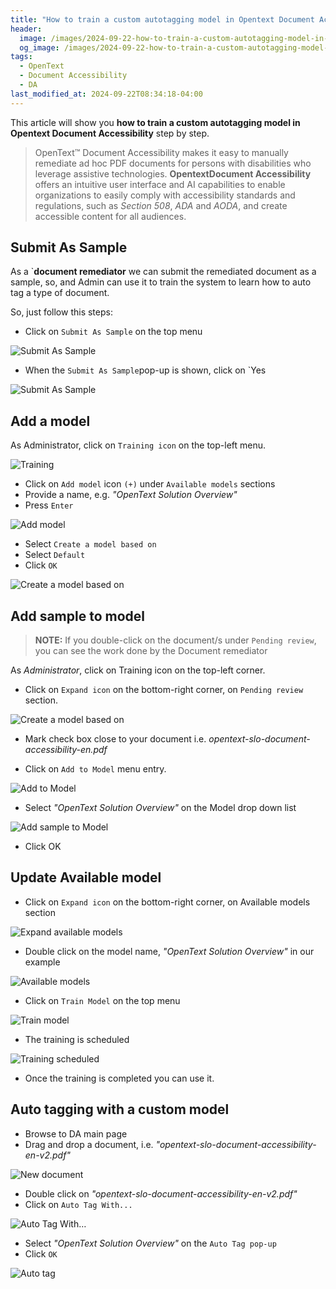 ```yaml
---
title: "How to train a custom autotagging model in Opentext Document Accessibility"
header:
  image: /images/2024-09-22-how-to-train-a-custom-autotagging-model-in-opentext-document-accessibility/181-auto-tag-with.png
  og_image: /images/2024-09-22-how-to-train-a-custom-autotagging-model-in-opentext-document-accessibility/181-auto-tag-with.png
tags:
  - OpenText
  - Document Accessibility
  - DA
last_modified_at: 2024-09-22T08:34:18-04:00
---
```


This article will show you **how to train a custom autotagging model in Opentext Document Accessibility** step by step.

> OpenText™ Document Accessibility makes it easy to manually remediate ad hoc PDF documents for 
> persons with disabilities who leverage assistive technologies. **OpentextDocument Accessibility** offers 
> an intuitive user interface and AI capabilities to enable organizations to easily comply with 
> accessibility standards and regulations, such as *Section 508*, *ADA* and *AODA*, and create 
> accessible content for all audiences.

## Submit As Sample

As a `**document remediator** we can submit the remediated document as a sample, so, and Admin can use it to train the system to learn how to auto tag a type of document.

So, just follow this steps:

 - Click on `Submit As Sample` on the top menu
 
 ![Submit As Sample](/images/2024-09-22-how-to-train-a-custom-autotagging-model-in-opentext-document-accessibility/163-submit-as-example.png)
 
 
 - When the `Submit As Sample`pop-up is shown, click on `Yes

 ![Submit As Sample](/images/2024-09-22-how-to-train-a-custom-autotagging-model-in-opentext-document-accessibility/164-submit-as-sample.png)

## Add a model

As Administrator, click on `Training icon` on the top-left menu.

 ![Training](/images/2024-09-22-how-to-train-a-custom-autotagging-model-in-opentext-document-accessibility/170-training.png)


 - Click on `Add model` icon `(+)` under `Available models` sections
 - Provide a name, e.g. *"OpenText Solution Overview"*
 - Press `Enter`

 ![Add model](/images/2024-09-22-how-to-train-a-custom-autotagging-model-in-opentext-document-accessibility/170b-add-model.png)

 - Select `Create a model based on`
 - Select `Default`
 - Click `OK`

 ![Create a model based on](/images/2024-09-22-how-to-train-a-custom-autotagging-model-in-opentext-document-accessibility/174-new-training-model.png)

## Add sample to model

> **NOTE:** If you double-click on the document/s under `Pending review`, you can see the work done by the Document remediator

As *Administrator*, click on Training icon on the top-left corner.

 - Click on `Expand icon` on the bottom-right corner, on `Pending review` section.

 ![Create a model based on](/images/2024-09-22-how-to-train-a-custom-autotagging-model-in-opentext-document-accessibility/171-expand.png)

 - Mark check box close to your document i.e. *opentext-slo-document-accessibility-en.pdf* 

 - Click on `Add to Model` menu entry.

 ![Add to Model](/images/2024-09-22-how-to-train-a-custom-autotagging-model-in-opentext-document-accessibility/172-add-to-model.png)

 - Select *"OpenText Solution Overview"* on the Model drop down list

 ![Add sample to Model](/images/2024-09-22-how-to-train-a-custom-autotagging-model-in-opentext-document-accessibility/175-add-samples-to-model.png)

 - Click OK

## Update Available model

 - Click on `Expand icon` on the bottom-right corner, on Available models section

 ![Expand available models](/images/2024-09-22-how-to-train-a-custom-autotagging-model-in-opentext-document-accessibility/176-expand-available-modesl.png)

 - Double click on the model name, *"OpenText Solution Overview"*  in our example

 ![Available models](/images/2024-09-22-how-to-train-a-custom-autotagging-model-in-opentext-document-accessibility/177-available-modesl.png)

 - Click on `Train Model` on the top menu

 ![Train model](/images/2024-09-22-how-to-train-a-custom-autotagging-model-in-opentext-document-accessibility/178-train-model.png)

 - The training is scheduled

 ![Training scheduled](/images/2024-09-22-how-to-train-a-custom-autotagging-model-in-opentext-document-accessibility/179-training-scheduled.png)

 - Once the training is completed you can use it.

## Auto tagging with a custom model 

 - Browse to DA main page
 - Drag and drop a document, i.e. *"opentext-slo-document-accessibility-en-v2.pdf"*

 ![New document](/images/2024-09-22-how-to-train-a-custom-autotagging-model-in-opentext-document-accessibility/180-new-document.png)

 - Double click on *"opentext-slo-document-accessibility-en-v2.pdf"*
 - Click on `Auto Tag With...`

 ![Auto Tag With…](/images/2024-09-22-how-to-train-a-custom-autotagging-model-in-opentext-document-accessibility/181-auto-tag-with.png)

 - Select *"OpenText Solution Overview"* on the `Auto Tag pop-up`
 - Click `OK`

 ![Auto tag](/images/2024-09-22-how-to-train-a-custom-autotagging-model-in-opentext-document-accessibility/182-auto-tag.png)